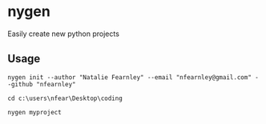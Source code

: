 # nygen

Easily create new python projects

## Usage

`nygen init --author "Natalie Fearnley" --email "nfearnley@gmail.com" --github "nfearnley"`

`cd c:\users\nfear\Desktop\coding`

`nygen myproject`